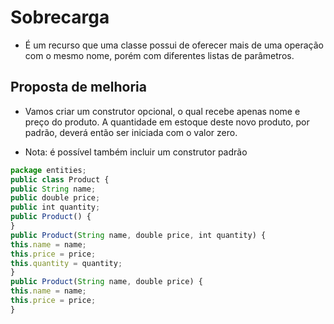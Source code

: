 # Sobrecarga
*    É um recurso que uma classe possui de oferecer mais de uma operação com o mesmo nome, porém com diferentes listas de parâmetros.

## Proposta de melhoria
* Vamos criar um construtor opcional, o qual recebe apenas nome e preço do produto. A quantidade em estoque deste novo produto, por padrão, deverá então ser iniciada com o valor zero.

* Nota: é possível também incluir um construtor padrão

~~~Javascript
package entities;
public class Product {
public String name;
public double price;
public int quantity;
public Product() {
}
public Product(String name, double price, int quantity) {
this.name = name;
this.price = price;
this.quantity = quantity;
}
public Product(String name, double price) {
this.name = name;
this.price = price;
}
~~~